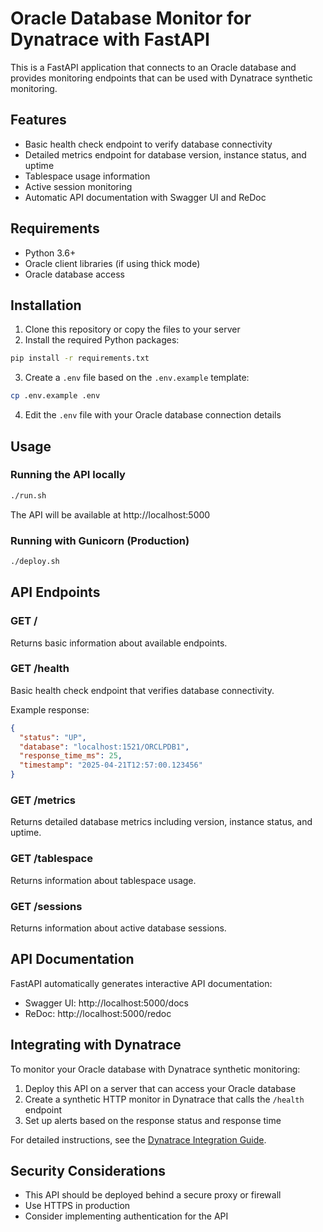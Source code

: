 # Oracle Database Monitor for Dynatrace with FastAPI

This is a FastAPI application that connects to an Oracle database and provides monitoring endpoints that can be used with Dynatrace synthetic monitoring.

## Features

- Basic health check endpoint to verify database connectivity
- Detailed metrics endpoint for database version, instance status, and uptime
- Tablespace usage information
- Active session monitoring
- Automatic API documentation with Swagger UI and ReDoc

## Requirements

- Python 3.6+
- Oracle client libraries (if using thick mode)
- Oracle database access

## Installation

1. Clone this repository or copy the files to your server
2. Install the required Python packages:

```bash
pip install -r requirements.txt
```

3. Create a `.env` file based on the `.env.example` template:

```bash
cp .env.example .env
```

4. Edit the `.env` file with your Oracle database connection details

## Usage

### Running the API locally

```bash
./run.sh
```

The API will be available at http://localhost:5000

### Running with Gunicorn (Production)

```bash
./deploy.sh
```

## API Endpoints

### GET /

Returns basic information about available endpoints.

### GET /health

Basic health check endpoint that verifies database connectivity.

Example response:
```json
{
  "status": "UP",
  "database": "localhost:1521/ORCLPDB1",
  "response_time_ms": 25,
  "timestamp": "2025-04-21T12:57:00.123456"
}
```

### GET /metrics

Returns detailed database metrics including version, instance status, and uptime.

### GET /tablespace

Returns information about tablespace usage.

### GET /sessions

Returns information about active database sessions.

## API Documentation

FastAPI automatically generates interactive API documentation:

- Swagger UI: http://localhost:5000/docs
- ReDoc: http://localhost:5000/redoc

## Integrating with Dynatrace

To monitor your Oracle database with Dynatrace synthetic monitoring:

1. Deploy this API on a server that can access your Oracle database
2. Create a synthetic HTTP monitor in Dynatrace that calls the `/health` endpoint
3. Set up alerts based on the response status and response time

For detailed instructions, see the [Dynatrace Integration Guide](DYNATRACE_INTEGRATION.md).

## Security Considerations

- This API should be deployed behind a secure proxy or firewall
- Use HTTPS in production
- Consider implementing authentication for the API

